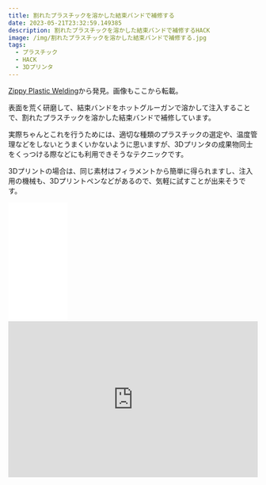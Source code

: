 ```yaml
---
title: 割れたプラスチックを溶かした結束バンドで補修する
date: 2023-05-21T23:32:59.149385
description: 割れたプラスチックを溶かした結束バンドで補修するHACK
image: /img/割れたプラスチックを溶かした結束バンドで補修する.jpg
tags:
  - プラスチック
  - HACK
  - 3Dプリンタ
---
```

[Zippy Plastic Welding](https://hackaday.com/2023/05/15/zippy-plastic-welding/)から発見。画像もここから転載。

表面を荒く研磨して、結束バンドをホットグルーガンで溶かして注入することで、割れたプラスチックを溶かした結束バンドで補修しています。

実際ちゃんとこれを行うためには、適切な種類のプラスチックの選定や、温度管理などをしないとうまくいかないように思いますが、3Dプリンタの成果物同士をくっつける際などにも利用できそうなテクニックです。

3Dプリントの場合は、同じ素材はフィラメントから簡単に得られますし、注入用の機械も、3Dプリントペンなどがあるので、気軽に試すことが出来そうです。

<iframe sandbox="allow-popups allow-scripts allow-modals allow-forms allow-same-origin" style="width:120px;height:240px;" marginwidth="0" marginheight="0" scrolling="no" frameborder="0" src="//rcm-fe.amazon-adsystem.com/e/cm?lt1=_blank&bc1=000000&IS2=1&bg1=FFFFFF&fc1=000000&lc1=0000FF&t=inajob-22&language=ja_JP&o=9&p=8&l=as4&m=amazon&f=ifr&ref=as_ss_li_til&asins=B09T92TRND&linkId=c17cfba3d38ce7ea6eff0ebe418424c8"></iframe>

<iframe width="100%" height="315" src="https://www.youtube.com/embed/FeIv4Fi2vOM" title="YouTube video player" frameborder="0" allow="accelerometer; autoplay; clipboard-write; encrypted-media; gyroscope; picture-in-picture" allowfullscreen></iframe>


